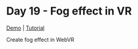 # Day 19 - Fog effect in VR

[Demo](https://risonsimon.com/projects/day19) | [Tutorial](http://tutorialsforvr.com/fog-effect-in-webvr/)

Create fog effect in WebVR